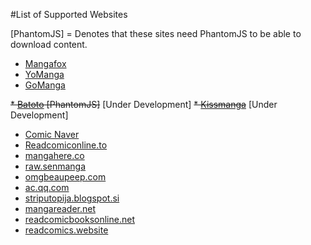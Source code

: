 #List of Supported Websites

[PhantomJS] = Denotes that these sites need PhantomJS to be able to download content.

* [Mangafox](http://mangafox.me/)
* [YoManga](http://yomanga.co/)
* [GoManga](http://gomanga.co/)

~~* [Batoto](http://bato.to/) [PhantomJS]~~ [Under Development]
~~* [Kissmanga](http://kissmanga.com/)~~ [Under Development]

* [Comic Naver](http://comic.naver.com/index.nhn)
* [Readcomiconline.to](http://readcomiconline.to/)
* [mangahere.co](http://mangahere.co/)
* [raw.senmanga](http://raw.senmanga.com/)
* [omgbeaupeep.com](http://www.omgbeaupeep.com/)
* [ac.qq.com](http://ac.qq.com)
* [striputopija.blogspot.si](http://striputopija.blogspot.si/)
* [mangareader.net](http://www.mangareader.net/)
* [readcomicbooksonline.net](http://readcomicbooksonline.net/)
* [readcomics.website](http://www.readcomics.website/)